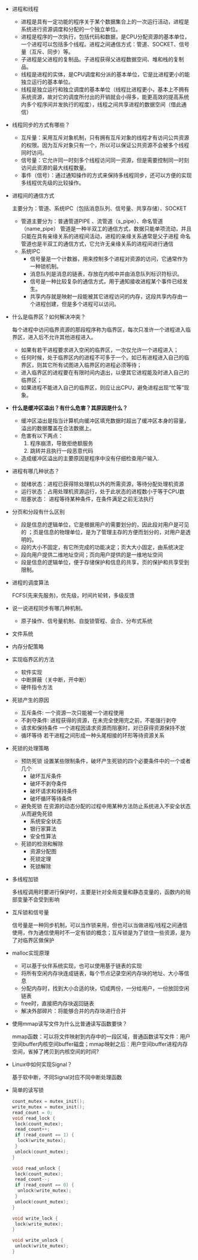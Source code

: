 - 进程和线程
	- 进程是具有一定功能的程序关于某个数据集合上的一次运行活动，进程是系统进行资源调度和分配的一个独立单位。
	- 进程是程序的一次执行，包括代码和数据，是CPU分配资源的基本单位，一个进程可以包括多个线程。进程之间通信方式：管道、SOCKET、信号量（互斥、同步）等。
	- 子进程是父进程的复制品。子进程获得父进程数据空间、堆和栈的复制品。
	- 线程是进程的实体，是CPU调度和分派的基本单位，它是比进程更小的能独立运行的基本单位。
	- 线程是独立运行和独立调度的基本单位（线程比进程更小，基本上不拥有系统资源，故对它的调度所付出的开销就会小得多，能更高效的提高系统内多个程序间并发执行的程度），线程之间共享进程的数据空间（借此通信）

- 线程同步的方式有哪些？
	- 互斥量：采用互斥对象机制，只有拥有互斥对象的线程才有访问公共资源的权限。因为互斥对象只有一个，所以可以保证公共资源不会被多个线程同时访问。
	- 信号量：它允许同一时刻多个线程访问同一资源，但是需要控制同一时刻访问此资源的最大线程数量。
	- 事件（信号）：通过通知操作的方式来保持多线程同步，还可以方便的实现多线程优先级的比较操作。

- 进程间的通信方式

	主要分为：管道、系统IPC（包括消息队列、信号量、共享存储）、SOCKET
	- 管道主要分为：普通管道PIPE 、流管道（s_pipe）、命名管道（name_pipe）
	管道是一种半双工的通信方式，数据只能单项流动，并且只能在具有亲缘关系的进程间活动，进程的亲缘关系通常是父子进程
	命名管道也是半双工的通信方式，它允许无亲缘关系的进程间进行通信
	- 系统IPC
		- 信号量是一个计数器，用来控制多个进程对资源的访问，它通常作为一种锁机制。
		- 消息队列是消息的链表，存放在内核中并由消息队列标识符标识。
		- 信号是一种比较复杂的通信方式，用于通知接收进程某个事件已经发生。
		- 共享内存就是映射一段能被其它进程访问的内存，这段共享内存由一个进程创建，但是多个进程可以访问。

- 什么是临界区？如何解决冲突？

	每个进程中访问临界资源的那段程序称为临界区，每次只准许一个进程进入临界区，进入后不允许其他进程进入。
	- 如果有若干进程要求进入空闲的临界区，一次仅允许一个进程进入；
	- 任何时候，处于临界区内的进程不可多于一个。如已有进程进入自己的临界区，则其它所有试图进入临界区的进程必须等待；
	- 进入临界区的进程要在有限时间内退出，以便其它进程能及时进入自己的临界区；
	- 如果进程不能进入自己的临界区，则应让出CPU，避免进程出现“忙等”现象。

- **什么是缓冲区溢出？有什么危害？其原因是什么？**
	- 缓冲区溢出是指当计算机向缓冲区填充数据时超出了缓冲区本身的容量，溢出的数据覆盖在合法数据上。
	- 危害有以下两点：
		1. 程序崩溃，导致拒绝额服务
		2. 跳转并且执行一段恶意代码
	- 造成缓冲区溢出的主要原因是程序中没有仔细检查用户输入.

- 进程有哪几种状态？
	- 就绪状态：进程已获得除处理机以外的所需资源，等待分配处理机资源
	- 运行状态：占用处理机资源运行，处于此状态的进程数小于等于CPU数
	- 阻塞状态： 进程等待某种条件，在条件满足之前无法执行

- 分页和分段有什么区别
	- 段是信息的逻辑单位，它是根据用户的需要划分的，因此段对用户是可见的 ；页是信息的物理单位，是为了管理主存的方便而划分的，对用户是透明的。
	- 段的大小不固定，有它所完成的功能决定；页大大小固定，由系统决定
	- 段向用户提供二维地址空间；页向用户提供的是一维地址空间
	- 段是信息的逻辑单位，便于存储保护和信息的共享，页的保护和共享受到限制。

- 进程的调度算法

	FCFS(先来先服务)，优先级，时间片轮转，多级反馈

- 说一说进程同步有哪几种机制。

	- 原子操作、信号量机制、自旋锁管程、会合、分布式系统

- 文件系统

- 内存分配策略

- 实现临界区的方法
	- 软件实现
	- 中断屏蔽（关中断，开中断）
	- 硬件指令方法

- 死锁产生的原因
	- 互斥条件:
		一个资源一次只能被一个进程使用
	- 不剥夺条件:
		进程获得的资源，在未完全使用完之前，不能强行剥夺
	- 请求和保持条件
		一个进程因请求资源而阻塞时，对已获得资源保持不放
	- 循环等待
		若干进程之间形成一种头尾相接的环形等待资源关系

- 死锁的处理策略
	- 预防死锁
		设置某些限制条件，破坏产生死锁的四个必要条件中的一个或者几个
		- 破坏互斥条件
		- 破坏不剥夺条件
		- 破坏请求和保持条件
		- 破坏循环等待条件
	- 避免死锁
		在资源的动态分配的过程中用某种方法防止系统进入不安全状态从而避免死锁
		- 系统安全状态
		- 银行家算法
		- 安全性算法
	- 死锁的检测和解除
		- 资源分配图
		- 死锁定理
		- 死锁解除
- 多线程加锁

	多线程调用时要进行保护时，主要是针对全局变量和静态变量的，函数内的局部变量不会受到影响

- 互斥锁和信号量

	信号量是一种同步机制，可以当作锁来用，但也可以当做进程/线程之间通信使用，作为通信使用时不一定有锁的概念；互斥锁是为了锁住一些资源，是为了对临界区做保护

- malloc实现原理
	- 可以基于伙伴系统实现，也可以使用基于链表的实现
	- 将所有空闲内存块连成链表，每个节点记录空闲内存块的地址、大小等信息
	- 分配内存时，找到大小合适的块，切成两份，一分给用户，一份放回空闲链表
	- free时，直接把内存块返回链表
	- 解决外部碎片：将能够合并的内存块进行合并

- 使用mmap读写文件为什么比普通读写函数要快？

	mmap函数：可以将文件映射到内存中的一段区域，普通函数读写文件：用户空间buffer内核空间buffer磁盘；mmap映射之后：用户空间buffer进程内存空间，省掉了拷贝到内核空间的时间?

- Linux中如何实现Signal？

	基于软中断，不同Signal对应不同中断处理函数


- 简单的读写锁
	```c
	count_mutex = mutex_init();
	write_mutex = mutex_init();
	read_count = 0;
	void read_lock {
	 lock(count_mutex);
	 read_count++;
	 if (read_count == 1) {
	  lock(write_mutex);
	 }
	 unlock(count_mutex);
	}

	void read_unlock {
	 lock(count_mutex);
	 read_count--;
	 if (read_count == 0) {
	  unlock(write_mutex);
	 }
	 unlock(count_mutex);
	}

	void write_lock {
	 lock(write_mutex);
	}

	void write_unlock {
	 unlock(write_mutex);
	}
	```

